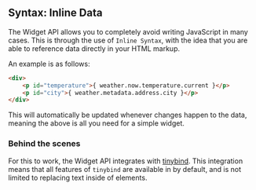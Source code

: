 ## Syntax: Inline Data

The Widget API allows you to completely avoid writing JavaScript in many cases. This is through the use of `Inline Syntax`, with the idea that you are able to reference data directly in your HTML markup.

An example is as follows:

```html
<div>
    <p id="temperature">{ weather.now.temperature.current }</p>
    <p id="city">{ weather.metadata.address.city }</p>
</div>
```

This will automatically be updated whenever changes happen to the data, meaning the above is all you need for a simple widget.

### Behind the scenes

For this to work, the Widget API integrates with [tinybind](https://blikblum.github.io/tinybind/). This integration means that all features of `tinybind` are available in by default, and is not limited to replacing text inside of elements.

